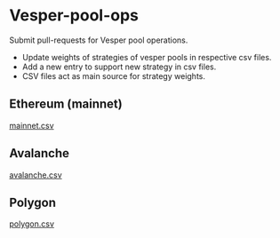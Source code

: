 # Vesper-pool-ops
Submit pull-requests for Vesper pool operations.
- Update weights of strategies of vesper pools in respective csv files.
- Add a new entry to support new strategy in csv files.
- CSV files act as main source for strategy weights.
## Ethereum (mainnet)
[mainnet.csv](./mainnet.csv)

## Avalanche
[avalanche.csv](./avalanche.csv)

## Polygon
[polygon.csv](./polygon.csv)
